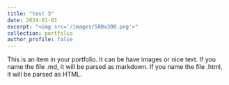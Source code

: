 ```yaml
---
title: "test 3"
date: 2024-01-01
excerpt: "<img src='/images/500x300.png'>"
collection: portfolio
author_profile: false
---
```


This is an item in your portfolio. It can be have images or nice text. If you name the file .md, it will be parsed as markdown. If you name the file .html, it will be parsed as HTML.
